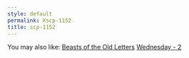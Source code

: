 ```yaml
---
style: default
permalink: Xscp-1152
title: scp-1152
---
```

You may also like:
[Beasts of the Old Letters](http://scp-wiki.net/beasts-of-the-old-letters)
[Wednesday - 2](http://scp-wiki.net/wednesday-2)